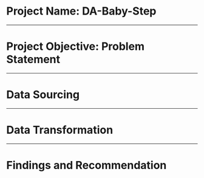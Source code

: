 # Project Name: DA-Baby-Step

----
# Project Objective: Problem Statement


----
# Data Sourcing



----
# Data Transformation



----
# Findings and Recommendation
